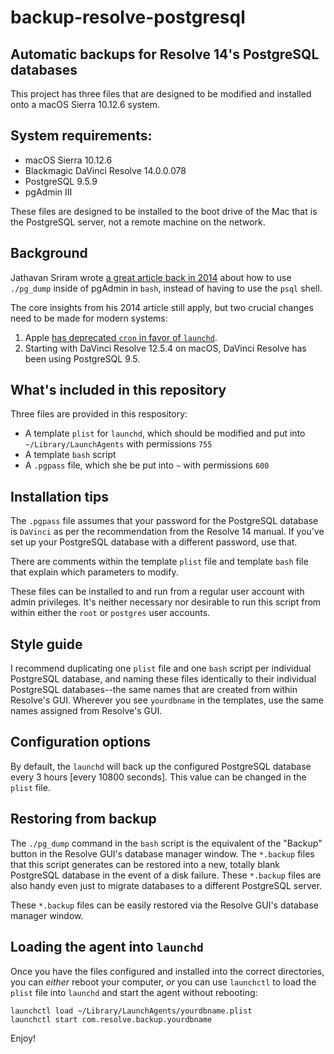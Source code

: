 # backup-resolve-postgresql
## Automatic backups for Resolve 14's PostgreSQL databases

This project has three files that are designed to be modified and installed onto a macOS Sierra 10.12.6 system.

## System requirements:
* macOS Sierra 10.12.6
* Blackmagic DaVinci Resolve 14.0.0.078
* PostgreSQL 9.5.9
* pgAdmin III
	
These files are designed to be installed to the boot drive of the Mac that is the PostgreSQL server, not a remote machine on the network.

## Background

Jathavan Sriram wrote [a great article back in 2014](http://jathavansriram.github.io/2014/04/20/davinci-resolve-how-to-backup-optimize/) about how to use `./pg_dump` inside of pgAdmin in `bash`, instead of having to use the `psql` shell. 

The core insights from his 2014 article still apply, but two crucial changes need to be made for modern systems:
1. Apple [has deprecated `cron` in favor of `launchd`](https://developer.apple.com/library/content/documentation/MacOSX/Conceptual/BPSystemStartup/Chapters/ScheduledJobs.html). 
2. Starting with DaVinci Resolve 12.5.4 on macOS, DaVinci Resolve has been using PostgreSQL 9.5.

## What's included in this repository

Three files are provided in this respository:
* A template `plist` for `launchd`, which should be modified and put into `~/Library/LaunchAgents` with permissions `755`
* A template `bash` script
* A `.pgpass` file, which she be put into `~` with permissions `600`

## Installation tips

The `.pgpass` file assumes that your password for the PostgreSQL database is `DaVinci` as per the recommendation from the Resolve 14 manual. If you've set up your PostgreSQL database with a different password, use that.
	
There are comments within the template `plist` file and template `bash` file that explain which parameters to modify.

These files can be installed to and run from a regular user account with admin privileges. It's neither necessary nor desirable to run this script from within either the `root` or `postgres` user accounts.

## Style guide

I recommend duplicating one `plist` file and one `bash` script per individual PostgreSQL database, and naming these files identically to their individual PostgreSQL databases--the same names that are created from within Resolve's GUI. Wherever you see `yourdbname` in the templates, use the same names assigned from Resolve's GUI.

## Configuration options

By default, the `launchd` will back up the configured PostgreSQL database every 3 hours [every 10800 seconds]. This value can be changed in the `plist` file.

## Restoring from backup

The `./pg_dump` command in the `bash` script is the equivalent of the "Backup" button in the Resolve GUI's database manager window. The `*.backup` files that this script generates can be restored into a new, totally blank PostgreSQL database in the event of a disk failure. These `*.backup` files are also handy even just to migrate databases to a different PostgreSQL server.

These `*.backup` files can be easily restored via the Resolve GUI's database manager window.

## Loading the agent into `launchd`

Once you have the files configured and installed into the correct directories, you can *either* reboot your computer, *or* you can use `launchctl` to load the `plist` file into `launchd` and start the agent without rebooting:

	launchctl load ~/Library/LaunchAgents/yourdbname.plist
	launchctl start com.resolve.backup.yourdbname
	
Enjoy!
